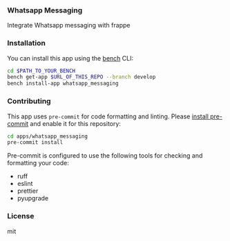 ### Whatsapp Messaging

Integrate Whatsapp messaging with frappe

### Installation

You can install this app using the [bench](https://github.com/frappe/bench) CLI:

```bash
cd $PATH_TO_YOUR_BENCH
bench get-app $URL_OF_THIS_REPO --branch develop
bench install-app whatsapp_messaging
```

### Contributing

This app uses `pre-commit` for code formatting and linting. Please [install pre-commit](https://pre-commit.com/#installation) and enable it for this repository:

```bash
cd apps/whatsapp_messaging
pre-commit install
```

Pre-commit is configured to use the following tools for checking and formatting your code:

- ruff
- eslint
- prettier
- pyupgrade

### License

mit
